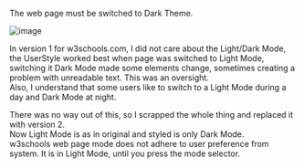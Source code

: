 The web page must be switched to Dark Theme.  

![image](https://github.com/user-attachments/assets/4986ce82-1202-419d-bad1-3a559cfb8f9c)

In version 1 for w3schools.com, I did not care about the Light/Dark Mode, the UserStyle worked best when page was switched to Light Mode,
switching it Dark Mode made some elements change, sometimes creating a problem with unreadable text. This was an oversight.  
Also, I understand that some users like to switch to a Light Mode during a day and Dark Mode at night.  

There was no way out of this, so I scrapped the whole thing and replaced it with version 2.  
Now Light Mode is as in original and styled is only Dark Mode.  
w3schools web page mode does not adhere to user preference from system. It is in Light Mode, until you press the mode selector.
